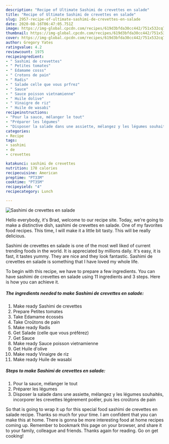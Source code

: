 ```yaml
---
description: "Recipe of Ultimate Sashimi de crevettes en salade"
title: "Recipe of Ultimate Sashimi de crevettes en salade"
slug: 2957-recipe-of-ultimate-sashimi-de-crevettes-en-salade
date: 2020-08-16T06:47:05.751Z
image: https://img-global.cpcdn.com/recipes/619d3bfda30cc442/751x532cq70/sashimi-de-crevettes-en-salade-photo-principale-de-la-recette.jpg
thumbnail: https://img-global.cpcdn.com/recipes/619d3bfda30cc442/751x532cq70/sashimi-de-crevettes-en-salade-photo-principale-de-la-recette.jpg
cover: https://img-global.cpcdn.com/recipes/619d3bfda30cc442/751x532cq70/sashimi-de-crevettes-en-salade-photo-principale-de-la-recette.jpg
author: Gregory Yates
ratingvalue: 4.2
reviewcount: 1975
recipeingredient:
- " Sashimi de crevettes"
- " Petites tomates"
- " Edamame cosss"
- " Crotons de pain"
- " Radis"
- " Salade celle que vous prfrez"
- " Sauce"
- " Sauce poisson vietnamienne"
- " Huile dolive"
- " Vinaigre de riz"
- " Huile de wasabi"
recipeinstructions:
- "Pour la sauce, mélanger le tout"
- "Préparer les légumes"
- "Disposer la salade dans une assiette, mélangez y les légumes souhaités, incorporer les crevettes légèrement poëler, puis les croûtons de pain"
categories:
- Recipe
tags:
- sashimi
- de
- crevettes

katakunci: sashimi de crevettes 
nutrition: 178 calories
recipecuisine: American
preptime: "PT33M"
cooktime: "PT35M"
recipeyield: "4"
recipecategory: Lunch

---
```



![Sashimi de crevettes en salade](https://img-global.cpcdn.com/recipes/619d3bfda30cc442/751x532cq70/sashimi-de-crevettes-en-salade-photo-principale-de-la-recette.jpg)

Hello everybody, it's Brad, welcome to our recipe site. Today, we're going to make a distinctive dish, sashimi de crevettes en salade. One of my favorites food recipes. This time, I will make it a little bit tasty. This will be really delicious.

Sashimi de crevettes en salade is one of the most well liked of current trending foods in the world. It is appreciated by millions daily. It's easy, it is fast, it tastes yummy. They are nice and they look fantastic. Sashimi de crevettes en salade is something that I have loved my whole life.




To begin with this recipe, we have to prepare a few ingredients. You can have sashimi de crevettes en salade using 11 ingredients and 3 steps. Here is how you can achieve it.

<!--inarticleads1-->

##### The ingredients needed to make Sashimi de crevettes en salade:

1. Make ready  Sashimi de crevettes
1. Prepare  Petites tomates
1. Take  Edamame écossés
1. Take  Croûtons de pain
1. Make ready  Radis
1. Get  Salade (celle que vous préférez)
1. Get  Sauce
1. Make ready  Sauce poisson vietnamienne
1. Get  Huile d&#39;olive
1. Make ready  Vinaigre de riz
1. Make ready  Huile de wasabi




<!--inarticleads2-->

##### Steps to make Sashimi de crevettes en salade:

1. Pour la sauce, mélanger le tout
1. Préparer les légumes
1. Disposer la salade dans une assiette, mélangez y les légumes souhaités, incorporer les crevettes légèrement poëler, puis les croûtons de pain




So that is going to wrap it up for this special food sashimi de crevettes en salade recipe. Thanks so much for your time. I am confident that you can make this at home. There is gonna be more interesting food at home recipes coming up. Remember to bookmark this page on your browser, and share it to your family, colleague and friends. Thanks again for reading. Go on get cooking!
